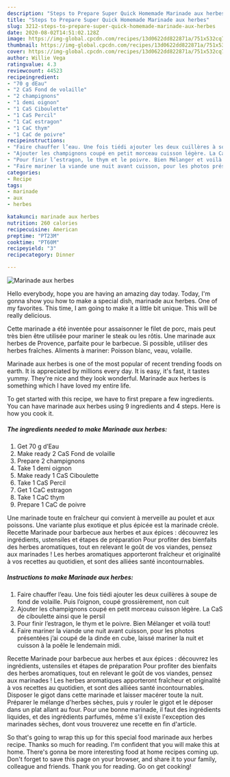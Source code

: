 ```yaml
---
description: "Steps to Prepare Super Quick Homemade Marinade aux herbes"
title: "Steps to Prepare Super Quick Homemade Marinade aux herbes"
slug: 3212-steps-to-prepare-super-quick-homemade-marinade-aux-herbes
date: 2020-08-02T14:51:02.128Z
image: https://img-global.cpcdn.com/recipes/13d0622dd822871a/751x532cq70/marinade-aux-herbes-photo-principale-de-la-recette.jpg
thumbnail: https://img-global.cpcdn.com/recipes/13d0622dd822871a/751x532cq70/marinade-aux-herbes-photo-principale-de-la-recette.jpg
cover: https://img-global.cpcdn.com/recipes/13d0622dd822871a/751x532cq70/marinade-aux-herbes-photo-principale-de-la-recette.jpg
author: Willie Vega
ratingvalue: 4.3
reviewcount: 44523
recipeingredient:
- "70 g dEau"
- "2 CaS Fond de volaille"
- "2 champignons"
- "1 demi oignon"
- "1 CaS Ciboulette"
- "1 CaS Percil"
- "1 CaC estragon"
- "1 CaC thym"
- "1 CaC de poivre"
recipeinstructions:
- "Faire chauffer l’eau. Une fois tiédi ajouter les deux cuillères à soupe de fond de volaille. Puis l’oignon, coupé grossièrement, non cuit"
- "Ajouter les champignons coupé en petit morceau cuisson légère. La CaS de ciboulette ainsi que le persil"
- "Pour finir l’estragon, le thym et le poivre. Bien Mélanger et voilà tout!"
- "Faire mariner la viande une nuit avant cuisson, pour les photos présentées j’ai coupé de la dinde en cube, laissé mariner la nuit et cuisson à la poêle le lendemain midi."
categories:
- Recipe
tags:
- marinade
- aux
- herbes

katakunci: marinade aux herbes 
nutrition: 260 calories
recipecuisine: American
preptime: "PT23M"
cooktime: "PT60M"
recipeyield: "3"
recipecategory: Dinner

---
```



![Marinade aux herbes](https://img-global.cpcdn.com/recipes/13d0622dd822871a/751x532cq70/marinade-aux-herbes-photo-principale-de-la-recette.jpg)

Hello everybody, hope you are having an amazing day today. Today, I'm gonna show you how to make a special dish, marinade aux herbes. One of my favorites. This time, I am going to make it a little bit unique. This will be really delicious.

Cette marinade a été inventée pour assaisonner le filet de porc, mais peut très bien être utilisée pour mariner le steak ou les rôtis. Une marinade aux herbes de Provence, parfaite pour le barbecue. Si possible, utiliser des herbes fraîches. Aliments à mariner: Poisson blanc, veau, volaille.

Marinade aux herbes is one of the most popular of recent trending foods on earth. It is appreciated by millions every day. It is easy, it's fast, it tastes yummy. They're nice and they look wonderful. Marinade aux herbes is something which I have loved my entire life.


To get started with this recipe, we have to first prepare a few ingredients. You can have marinade aux herbes using 9 ingredients and 4 steps. Here is how you cook it.

<!--inarticleads1-->

##### The ingredients needed to make Marinade aux herbes:

1. Get 70 g d’Eau
1. Make ready 2 CaS Fond de volaille
1. Prepare 2 champignons
1. Take 1 demi oignon
1. Make ready 1 CaS Ciboulette
1. Take 1 CaS Percil
1. Get 1 CaC estragon
1. Take 1 CaC thym
1. Prepare 1 CaC de poivre


Une marinade toute en fraîcheur qui convient à merveille au poulet et aux poissons. Une variante plus exotique et plus épicée est la marinade créole. Recette Marinade pour barbecue aux herbes et aux épices : découvrez les ingrédients, ustensiles et étapes de préparation Pour profiter des bienfaits des herbes aromatiques, tout en relevant le goût de vos viandes, pensez aux marinades ! Les herbes aromatiques apporteront fraîcheur et originalité à vos recettes au quotidien, et sont des alliées santé incontournables. 

<!--inarticleads2-->

##### Instructions to make Marinade aux herbes:

1. Faire chauffer l’eau. Une fois tiédi ajouter les deux cuillères à soupe de fond de volaille. Puis l’oignon, coupé grossièrement, non cuit
1. Ajouter les champignons coupé en petit morceau cuisson légère. La CaS de ciboulette ainsi que le persil
1. Pour finir l’estragon, le thym et le poivre. Bien Mélanger et voilà tout!
1. Faire mariner la viande une nuit avant cuisson, pour les photos présentées j’ai coupé de la dinde en cube, laissé mariner la nuit et cuisson à la poêle le lendemain midi.


Recette Marinade pour barbecue aux herbes et aux épices : découvrez les ingrédients, ustensiles et étapes de préparation Pour profiter des bienfaits des herbes aromatiques, tout en relevant le goût de vos viandes, pensez aux marinades ! Les herbes aromatiques apporteront fraîcheur et originalité à vos recettes au quotidien, et sont des alliées santé incontournables. Disposer le gigot dans cette marinade et laisser macérer toute la nuit. Préparer le mélange d&#39;herbes sèches, puis y rouler le gigot et le déposer dans un plat allant au four. Pour une bonne marinade, il faut des ingrédients liquides, et des ingrédients parfumés, même s&#39;il existe l&#39;exception des marinades sèches, dont vous trouverez une recette en fin d&#39;article. 

So that's going to wrap this up for this special food marinade aux herbes recipe. Thanks so much for reading. I'm confident that you will make this at home. There's gonna be more interesting food at home recipes coming up. Don't forget to save this page on your browser, and share it to your family, colleague and friends. Thank you for reading. Go on get cooking!

